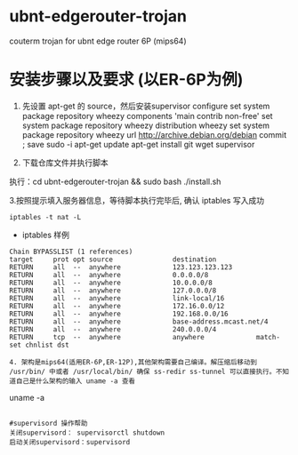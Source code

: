 # ubnt-edgerouter-trojan
couterm trojan for ubnt edge router 6P (mips64)

# 安装步骤以及要求 (以ER-6P为例)
1. 先设置 apt-get 的 source，然后安装supervisor
configure
set system package repository wheezy components 'main contrib non-free' 
set system package repository wheezy distribution wheezy 
set system package repository wheezy url http://archive.debian.org/debian
commit ; save
sudo -i
apt-get update
apt-get install git wget supervisor

2. 下载仓库文件并执行脚本

执行：cd ubnt-edgerouter-trojan && sudo bash ./install.sh

3.按照提示填入服务器信息，等待脚本执行完毕后, 确认 iptables 写入成功

```
iptables -t nat -L
```

* iptables 样例  

```shell
Chain BYPASSLIST (1 references)
target     prot opt source               destination
RETURN     all  --  anywhere             123.123.123.123
RETURN     all  --  anywhere             0.0.0.0/8
RETURN     all  --  anywhere             10.0.0.0/8
RETURN     all  --  anywhere             127.0.0.0/8
RETURN     all  --  anywhere             link-local/16
RETURN     all  --  anywhere             172.16.0.0/12
RETURN     all  --  anywhere             192.168.0.0/16
RETURN     all  --  anywhere             base-address.mcast.net/4
RETURN     all  --  anywhere             240.0.0.0/4
RETURN     tcp  --  anywhere             anywhere             match-set chnlist dst

4. 架构是mips64(适用ER-6P,ER-12P),其他架构需要自己编译。解压缩后移动到 /usr/bin/ 中或者 /usr/local/bin/ 确保 ss-redir ss-tunnel 可以直接执行。不知道自己是什么架构的输入 uname -a 查看

```
uname -a
```

#supervisord 操作帮助 
关闭supervisord： supervisorctl shutdown 
启动关闭supervisord：supervisord
